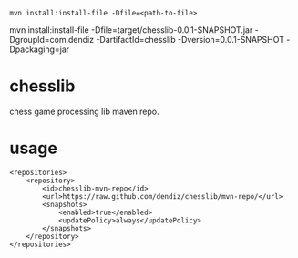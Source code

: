 ```
mvn install:install-file -Dfile=<path-to-file>
```

mvn install:install-file -Dfile=target/chesslib-0.0.1-SNAPSHOT.jar -DgroupId=com.dendiz -DartifactId=chesslib -Dversion=0.0.1-SNAPSHOT -Dpackaging=jar
# chesslib
chess game processing lib maven repo.

# usage
```
<repositories>
    <repository>
        <id>chesslib-mvn-repo</id>
        <url>https://raw.github.com/dendiz/chesslib/mvn-repo/</url>
        <snapshots>
            <enabled>true</enabled>
            <updatePolicy>always</updatePolicy>
        </snapshots>
    </repository>
</repositories>
```
